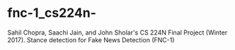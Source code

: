 # fnc-1_cs224n-
Sahil Chopra, Saachi Jain, and John Sholar's CS 224N Final Project (Winter 2017). Stance detection for Fake News Detection (FNC-1)
